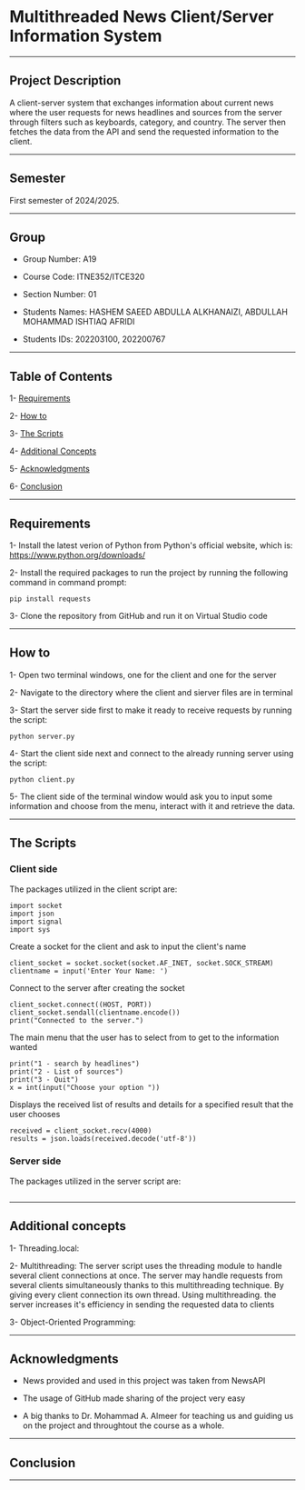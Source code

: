 # Multithreaded News Client/Server Information System
___
## Project Description

A client-server system that exchanges information about current news where the user requests for news headlines and sources from the server through filters such as keyboards, category, and country. The server then fetches the data from the API and send the requested information to the client.
___
## Semester

First semester of 2024/2025.
___
## Group

* Group Number: A19

* Course Code: ITNE352/ITCE320

* Section Number: 01

* Students Names: HASHEM SAEED ABDULLA ALKHANAIZI, ABDULLAH MOHAMMAD ISHTIAQ AFRIDI

* Students IDs: 202203100, 202200767
___
## Table of Contents

1- [Requirements](#requirements)

2- [How to](#how-to)

3- [The Scripts](#the-scripts)

4- [Additional Concepts](#additional-concepts)

5- [Acknowledgments](aAcknowledgments)

6- [Conclusion](#conclusion)
___
## Requirements

1- Install the latest verion of Python from Python's official website, which is: https://www.python.org/downloads/

2- Install the required packages to run the project by running the following command in command prompt:
```
pip install requests 
```
3- Clone the repository from GitHub and run it on Virtual Studio code  
___
## How to

1- Open two terminal windows, one for the client and one for the server

2- Navigate to the directory where the client and sierver files are in terminal

3- Start the server side first to make it ready to receive requests by running the script:
```
python server.py 
```
4- Start the client side next and connect to the already running server using the script:
```
python client.py
```
5- The client side of the terminal window would ask you to input some information and choose from the menu, interact with it and retrieve the data.
___
## The Scripts

### Client side 
The packages utilized in the client script are:
```
import socket
import json
import signal
import sys
```
Create a socket for the client and ask to input the client's name
```
client_socket = socket.socket(socket.AF_INET, socket.SOCK_STREAM)
clientname = input('Enter Your Name: ')
```
Connect to the server after creating the socket
```
client_socket.connect((HOST, PORT))
client_socket.sendall(clientname.encode())
print("Connected to the server.")
```
The main menu that the user has to select from to get to the information wanted
```
print("1 - search by headlines")
print("2 - List of sources")
print("3 - Quit")
x = int(input("Choose your option "))
```
Displays the received list of results and details for a specified result that the user chooses
```
received = client_socket.recv(4000)
results = json.loads(received.decode('utf-8'))
```
### Server side
The packages utilized in the server script are:
```

```
___
## Additional concepts

1- Threading.local:

2- Multithreading: The server script uses the threading module to handle several client connections at once. The server may handle requests from several clients simultaneously thanks to this multithreading technique. By giving every client connection its own thread. Using multithreading. the server increases it's efficiency in sending the requested data to clients 

3- Object-Oriented Programming:
___
## Acknowledgments

* News provided and used in this project was taken from NewsAPI

* The usage of GitHub made sharing of the project very easy

* A big thanks to Dr. Mohammad A. Almeer for teaching us and guiding us on the project and throughtout the course as a whole.
___
## Conclusion

---
